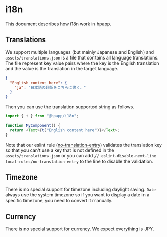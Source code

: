 # i18n

This document describes how i18n work in hpapp.

## Translations

We support multiple languages (but mainly Japanese and English) and `assets/translations.json` is a file that contains all language translations. The file represent key value pairs where the key is the English translation and the value is the translation in the target language.

```json
{
  "English content here": {
    "ja": "日本語の翻訳をこちらに書く。"
  }
}
```

Then you can use the translation supported string as follows.

```typescript
import { t } from "@hpapp/i18n";

function MyComponent() {
  return <Text>{t("English content here")}</Text>;
}
```

Note that our eslint rule ([no-translation-entry](https://github.com/yssk22/hpapp/tree/main/expo/eslint-local-rules/no-translation-entry.js)) validates the translation key so that you can't use a key that is not defined in the `assets/translations.json` or you can add `// eslint-disable-next-line local-rules/no-translation-entry` to the line to disable the validation.

## Timezone

There is no special support for timezone including daylight saving. `Date` always use the system timezone so if you want to display a date in a specific timezone, you need to convert it manually.

## Currency

There is no special support for currency. We expect everything is JPY.
